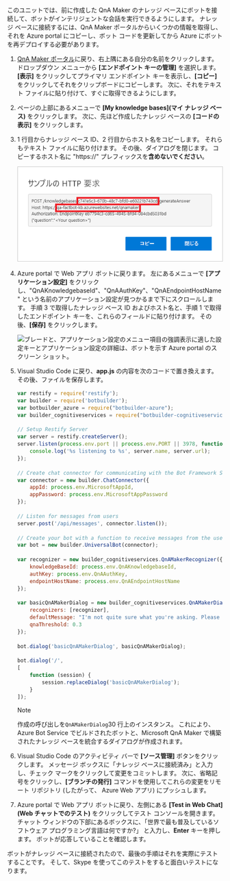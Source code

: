 このユニットでは、前に作成した QnA Maker のナレッジ ベースにボットを接続して、ボットがインテリジェントな会話を実行できるようにします。 ナレッジ ベースに接続するには、QnA Maker ポータルからいくつかの情報を取得し、それを Azure portal にコピーし、ボット コードを更新してから Azure にボットを再デプロイする必要があります。

1. [QnA Maker ポータル](https://www.qnamaker.ai/)に戻り、右上隅にある自分の名前をクリックします。 ドロップダウン メニューから **[エンドポイント キーの管理]** を選択します。 **[表示]** をクリックしてプライマリ エンドポイント キーを表示し、**[コピー]** をクリックしてそれをクリップボードにコピーします。 次に、それをテキスト ファイルに貼り付けて、すぐに取得できるようにします。

1. ページの上部にあるメニューで **[My knowledge bases]\(マイ ナレッジ ベース\)** をクリックします。 次に、先ほど作成したナレッジ ベースの **[コードの表示]** をクリックします。

1. 1 行目からナレッジ ベース ID、2 行目からホスト名をコピーします。 それらもテキスト ファイルに貼り付けます。 その後、ダイアログを閉じます。 コピーするホスト名に "https://" プレフィックスを**含めないでください**。

    ![強調表示されているエンドポイントのナレッジ ベース ID とホスト名とサンプルの HTTP 要求を表示する QnA Maker ポータルのスクリーン ショット。](../media/6-copy-endpoint-info.png)

1. Azure portal で Web アプリ ボットに戻ります。 左にあるメニューで **[アプリケーション設定]** をクリックし、"QnAKnowledgebaseId"、"QnAAuthKey"、"QnAEndpointHostName" という名前のアプリケーション設定が見つかるまで下にスクロールします。 手順 3 で取得したナレッジ ベース ID およびホスト名と、手順 1 で取得したエンドポイント キーを、これらのフィールドに貼り付けます。 その後、**[保存]** をクリックします。

    ![ブレードと、アプリケーション設定のメニュー項目の強調表示に適した設定キーとアプリケーション設定の詳細は、ボットを示す Azure portal のスクリーン ショット。](../media/6-enter-app-settings.png)

1. Visual Studio Code に戻り、**app.js** の内容を次のコードで置き換えます。 その後、ファイルを保存します。

    ```JavaScript
    var restify = require('restify');
    var builder = require('botbuilder');
    var botbuilder_azure = require("botbuilder-azure");
    var builder_cognitiveservices = require("botbuilder-cognitiveservices");

    // Setup Restify Server
    var server = restify.createServer();
    server.listen(process.env.port || process.env.PORT || 3978, function () {
        console.log('%s listening to %s', server.name, server.url);
    });

    // Create chat connector for communicating with the Bot Framework Service
    var connector = new builder.ChatConnector({
        appId: process.env.MicrosoftAppId,
        appPassword: process.env.MicrosoftAppPassword
    });

    // Listen for messages from users
    server.post('/api/messages', connector.listen());

    // Create your bot with a function to receive messages from the user
    var bot = new builder.UniversalBot(connector);

    var recognizer = new builder_cognitiveservices.QnAMakerRecognizer({
        knowledgeBaseId: process.env.QnAKnowledgebaseId,
        authKey: process.env.QnAAuthKey,
        endpointHostName: process.env.QnAEndpointHostName
    });

    var basicQnAMakerDialog = new builder_cognitiveservices.QnAMakerDialog({
        recognizers: [recognizer],
        defaultMessage: "I'm not quite sure what you're asking. Please ask your question again.",
        qnaThreshold: 0.3
    });

    bot.dialog('basicQnAMakerDialog', basicQnAMakerDialog);

    bot.dialog('/',
    [
        function (session) {
            session.replaceDialog('basicQnAMakerDialog');
        }
    ]);
    ```

    > [!Note]
    > 作成の呼び出しを`QnAMakerDialog`30 行上のインスタンス。 これにより、Azure Bot Service でビルドされたボットと、Microsoft QnA Maker で構築されたナレッジ ベースを統合するダイアログが作成されます。

1. Visual Studio Code のアクティビティ バーで **[ソース管理]** ボタンをクリックします。 メッセージ ボックスに「ナレッジ ベースに接続済み」と入力し、チェック マークをクリックして変更をコミットします。 次に、省略記号をクリックし、**[ブランチの発行]** コマンドを使用してこれらの変更をリモート リポジトリ (したがって、 Azure Web アプリ) にプッシュします。

1. Azure portal で Web アプリ ボットに戻り、左側にある **[Test in Web Chat]\(Web チャットでのテスト\)** をクリックしてテスト コンソールを開きます。 チャット ウィンドウの下部にあるボックスに、「世界で最も普及しているソフトウェア プログラミング言語は何ですか?」 と入力し、**Enter** キーを押します。 ボットが応答していることを確認します。

ボットがナレッジ ベースに接続されたので、最後の手順はそれを実際にテストすることです。 そして、Skype を使ってこのテストをすると面白いテストになります。
